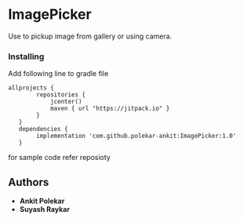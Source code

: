 # ImagePicker

Use to pickup image from gallery or using camera.

### Installing
Add following line to gradle file 
```
allprojects {
        repositories {
            jcenter()
            maven { url "https://jitpack.io" }
        }
   }
   dependencies {
        implementation 'com.github.polekar-ankit:ImagePicker:1.0'
   }
```

for sample code refer reposioty

## Authors

* **Ankit Polekar**
* **Suyash Raykar**





  
  
